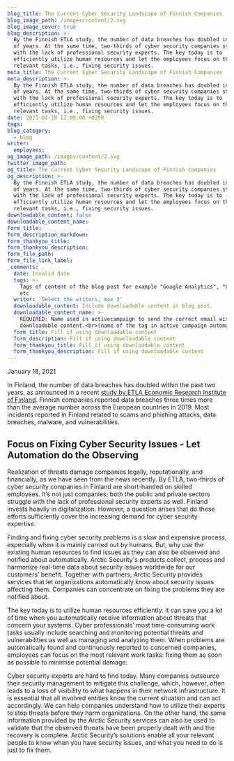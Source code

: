 ```yaml
---
blog_title: The Current Cyber Security Landscape of Finnish Companies
blog_image_path: /images/content/2.svg
blog_image_cover: true
blog_description: >-
  By the Finnish ETLA study, the number of data breaches has doubled in a couple
  of years. At the same time, two-thirds of cyber security companies struggle
  with the lack of professional security experts. The key today is to
  efficiently utilize human resources and let the employees focus on the most
  relevant tasks, i.e., fixing security issues.
meta_title: The Current Cyber Security Landscape of Finnish Companies
meta_description: >-
  By the Finnish ETLA study, the number of data breaches has doubled in a couple
  of years. At the same time, two-thirds of cyber security companies struggle
  with the lack of professional security experts. The key today is to
  efficiently utilize human resources and let the employees focus on the most
  relevant tasks, i.e., fixing security issues.
date: 2021-01-18 12:00:00 +0200
tags:
blog_category:
  - blog
writer:
  employees:
og_image_path: /images/content/2.svg
twitter_image_path:
og_title: The Current Cyber Security Landscape of Finnish Companies
og_description: >-
  By the Finnish ETLA study, the number of data breaches has doubled in a couple
  of years. At the same time, two-thirds of cyber security companies struggle
  with the lack of professional security experts. The key today is to
  efficiently utilize human resources and let the employees focus on the most
  relevant tasks, i.e., fixing security issues.
downloadable_content: false
downloadable_content_name:
form_title:
form_description_markdown:
form_thankyou_title:
form_thankyou_description:
form_file_path:
form_file_link_label:
_comments:
  date: Invalid date
  tags: >-
    Tags of content of the blog post for example "Google Analytics", "GitHub"
    etc
  writer: 'Select the writers, max 3'
  downloadable_content: Include downloadable content in blog post.
  downloadable_content_name: >-
    REQUIRED: Name used in activecampaign to send the correct email with
    downloadable content.<br>(name of the tag in active campaign automation)
  form_title: Fill if using downloadable content
  form_description: Fill if using downloadable content
  form_thankyou_title: Fill if using downloadable content
  form_thankyou_description: Fill if using downloadable content
---
```


January 18, 2021

In Finland, the number of data breaches has doubled within the past two years, as announced in a recent [study by ETLA Economic Research Institute of Finland](https://www.etla.fi/julkaisut/kyberuhat-yleistyvat-miten-suomen-yritykset-parjaavat/). Finnish companies reported data breaches three times more than the average number across the European countries in 2019. Most incidents reported in Finland related to scams and phishing attacks, data breaches, malware, and vulnerabilities.

## Focus on Fixing Cyber Security Issues - Let Automation do the Observing

Realization of threats damage companies legally, reputationally, and financially, as we have seen from the news recently. By ETLA, two-thirds of cyber security companies in Finland are short-handed on skilled employees. It’s not just companies; both the public and private sectors struggle with the lack of professional security experts as well. Finland invests heavily in digitalization. However, a question arises that do these efforts sufficiently cover the increasing demand for cyber security expertise.

Finding and fixing cyber security problems is a slow and expensive process, especially when it is mainly carried out by humans. But, why use the existing human resources to find issues as they can also be observed and notified about automatically. Arctic Security's products collect, process and harmonize real-time data about security issues worldwide for our customers’ benefit. Together with partners, Arctic Security provides services that let organizations automatically know about security issues affecting them. Companies can concentrate on fixing the problems they are notified about.&nbsp;

The key today is to utilize human resources efficiently. It can save you a lot of time when you automatically receive information about threats that concern your systems. Cyber professionals' most time-consuming work tasks usually include searching and monitoring potential threats and vulnerabilities as well as managing and analyzing them. When problems are automatically found and continuously reported to concerned companies, employees can focus on the most relevant work tasks: fixing them as soon as possible to minimise potential damage.&nbsp;

Cyber security experts are hard to find today. Many companies outsource their security management to mitigate this challenge, which, however, often leads to a loss of visibility to what happens in their network infrastructure. It is essential that all involved entities know the current situation and can act accordingly. We can help companies understand how to utilize their experts to stop threats before they harm organizations. On the other hand, the same information provided by the Arctic Security services can also be used to validate that the observed threats have been properly dealt with and the recovery is complete. Arctic Security’s solutions enable all your relevant people to know when you have security issues, and what you need to do is just to fix them.
